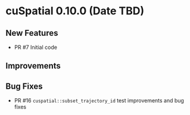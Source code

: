 # cuSpatial 0.10.0 (Date TBD)

## New Features

- PR #7 Initial code

## Improvements

## Bug Fixes

- PR #16 `cuspatial::subset_trajectory_id` test improvements and bug fixes

